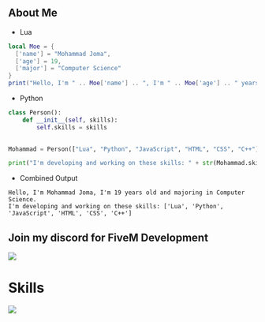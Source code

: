 ## About Me

* Lua

```lua
local Moe = {
  ['name'] = "Mohammad Joma",
  ['age'] = 19,
  ['major'] = "Computer Science"
}
print("Hello, I'm " .. Moe['name'] .. ", I'm " .. Moe['age'] .. " years old and majoring in " .. Moe['major'] .. ".")
```
* Python

```python
class Person():
    def __init__(self, skills):
        self.skills = skills
        

Mohammad = Person(["Lua", "Python", "JavaScript", "HTML", "CSS", "C++"])

print("I'm developing and working on these skills: " + str(Mohammad.skills))
```
* Combined Output

```
Hello, I'm Mohammad Joma, I'm 19 years old and majoring in Computer Science.
I'm developing and working on these skills: ['Lua', 'Python', 'JavaScript', 'HTML', 'CSS', 'C++']
```

## Join my discord for FiveM Development
<p>
  <a href="[https://skillicons.dev](https://discord.gg/MBrU2TZnKc)">
    <img src="https://skillicons.dev/icons?i=discord" />
  </a>
</p>

# Skills
<p>
  <a href="https://skillicons.dev">
    <img src="https://skillicons.dev/icons?i=c,cpp,lua,py,git,github,bots,js,html,css,blender,robloxstudio" />
  </a>
</p>
